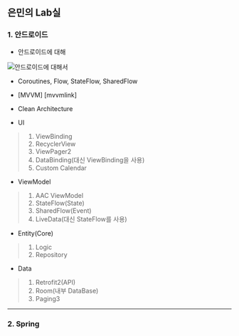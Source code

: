 ## 은민의 Lab실

### 1. 안드로이드

* 안드로이드에 대해

![안드로이드에 대해서](https://user-images.githubusercontent.com/88996022/144438024-af55c948-a089-49c8-a0c3-46fc75921571.png)

*  Coroutines, Flow, StateFlow, SharedFlow

*  [MVVM] [mvvmlink]

[googlelink]: https://github.com/sincere-eunmin/mvvm

*  Clean Architecture

* UI

> 1. ViewBinding
> 2. RecyclerView
> 3. ViewPager2
> 4. DataBinding(대신 ViewBinding을 사용)
> 5. Custom Calendar

*  ViewModel

> 1. AAC ViewModel
> 2. StateFlow(State)
> 3. SharedFlow(Event)
> 4. LiveData(대신 StateFlow를 사용)

* Entity(Core)

> 1. Logic
> 2. Repository

* Data

> 1. Retrofit2(API)
> 2. Room(내부 DataBase)
> 3. Paging3

* * * 

### 2. Spring

